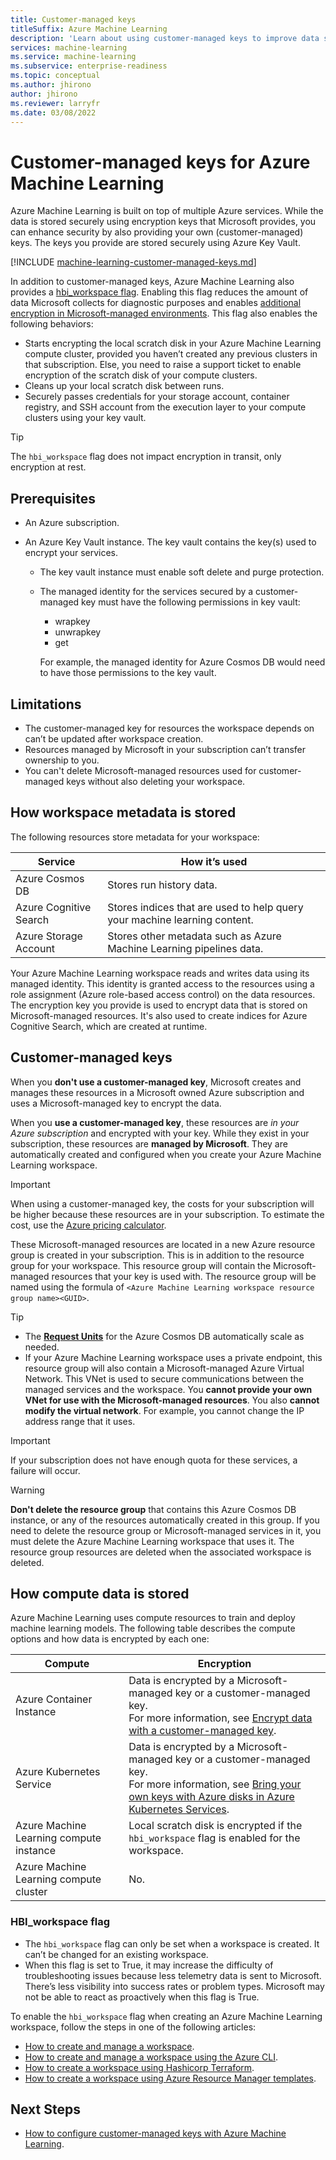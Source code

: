 ```yaml
---
title: Customer-managed keys
titleSuffix: Azure Machine Learning
description: 'Learn about using customer-managed keys to improve data security with Azure Machine Learning.'
services: machine-learning
ms.service: machine-learning
ms.subservice: enterprise-readiness
ms.topic: conceptual
ms.author: jhirono
author: jhirono
ms.reviewer: larryfr
ms.date: 03/08/2022
---
```

# Customer-managed keys for Azure Machine Learning

Azure Machine Learning is built on top of multiple Azure services. While the data is stored securely using encryption keys that Microsoft provides, you can enhance security by also providing your own (customer-managed) keys. The keys you provide are stored securely using Azure Key Vault.

[!INCLUDE [machine-learning-customer-managed-keys.md](../../includes/machine-learning-customer-managed-keys.md)]

In addition to customer-managed keys, Azure Machine Learning also provides a [hbi_workspace flag](/python/api/azureml-core/azureml.core.workspace%28class%29#create-name--auth-none--subscription-id-none--resource-group-none--location-none--create-resource-group-true--sku--basic---friendly-name-none--storage-account-none--key-vault-none--app-insights-none--container-registry-none--cmk-keyvault-none--resource-cmk-uri-none--hbi-workspace-false--default-cpu-compute-target-none--default-gpu-compute-target-none--exist-ok-false--show-output-true-). Enabling this flag reduces the amount of data Microsoft collects for diagnostic purposes and enables [additional encryption in Microsoft-managed environments](../security/fundamentals/encryption-atrest.md). This flag also enables the following behaviors:

* Starts encrypting the local scratch disk in your Azure Machine Learning compute cluster, provided you haven’t created any previous clusters in that subscription. Else, you need to raise a support ticket to enable encryption of the scratch disk of your compute clusters.
* Cleans up your local scratch disk between runs.
* Securely passes credentials for your storage account, container registry, and SSH account from the execution layer to your compute clusters using your key vault.

> [!TIP]
> The `hbi_workspace` flag does not impact encryption in transit, only encryption at rest.

## Prerequisites

* An Azure subscription.
* An Azure Key Vault instance. The key vault contains the key(s) used to encrypt your services.

    * The key vault instance must enable soft delete and purge protection.
    * The managed identity for the services secured by a customer-managed key must have the following permissions in key vault:

        * wrapkey
        * unwrapkey
        * get

        For example, the managed identity for Azure Cosmos DB would need to have those permissions to the key vault.

## Limitations

* The customer-managed key for resources the workspace depends on can’t be updated after workspace creation.
* Resources managed by Microsoft in your subscription can’t transfer ownership to you.
* You can't delete Microsoft-managed resources used for customer-managed keys without also deleting your workspace.

## How workspace metadata is stored

The following resources store metadata for your workspace:

| Service | How it’s used |
| ----- | ----- |
| Azure Cosmos DB | Stores run history data. |
| Azure Cognitive Search | Stores indices that are used to help query your machine learning content. |
| Azure Storage Account | Stores other metadata such as Azure Machine Learning pipelines data. |

Your Azure Machine Learning workspace reads and writes data using its managed identity. This identity is granted access to the resources using a role assignment (Azure role-based access control) on the data resources. The encryption key you provide is used to encrypt data that is stored on Microsoft-managed resources. It's also used to create indices for Azure Cognitive Search, which are created at runtime.

## Customer-managed keys

When you __don't use a customer-managed key__, Microsoft creates and manages these resources in a Microsoft owned Azure subscription and uses a Microsoft-managed key to encrypt the data. 

When you __use a customer-managed key__, these resources are _in your Azure subscription_ and encrypted with your key. While they exist in your subscription, these resources are __managed by Microsoft__. They are automatically created and configured when you create your Azure Machine Learning workspace.

> [!IMPORTANT]
> When using a customer-managed key, the costs for your subscription will be higher because these resources are in your subscription. To estimate the cost, use the [Azure pricing calculator](https://azure.microsoft.com/pricing/calculator/).

These Microsoft-managed resources are located in a new Azure resource group is created in your subscription. This is in addition to the resource group for your workspace. This resource group will contain the Microsoft-managed resources that your key is used with. The resource group will be named using the formula of `<Azure Machine Learning workspace resource group name><GUID>`.

> [!TIP]
> * The [__Request Units__](/azure/cosmos-db/request-units) for the Azure Cosmos DB automatically scale as needed.
> * If your Azure Machine Learning workspace uses a private endpoint, this resource group will also contain a Microsoft-managed Azure Virtual Network. This VNet is used to secure communications between the managed services and the workspace. You __cannot provide your own VNet for use with the Microsoft-managed resources__. You also __cannot modify the virtual network__. For example, you cannot change the IP address range that it uses.

> [!IMPORTANT]
> If your subscription does not have enough quota for these services, a failure will occur.

> [!WARNING]
> __Don't delete the resource group__ that contains this Azure Cosmos DB instance, or any of the resources automatically created in this group. If you need to delete the resource group or Microsoft-managed services in it, you must delete the Azure Machine Learning workspace that uses it. The resource group resources are deleted when the associated workspace is deleted.

## How compute data is stored

Azure Machine Learning uses compute resources to train and deploy machine learning models. The following table describes the compute options and how data is encrypted by each one:

| Compute | Encryption |
| ----- | ----- |
| Azure Container Instance | Data is encrypted by a Microsoft-managed key or a customer-managed key.</br>For more information, see [Encrypt data with a customer-managed key](../container-instances/container-instances-encrypt-data.md). |
| Azure Kubernetes Service | Data is encrypted by a Microsoft-managed key or a customer-managed key.</br>For more information, see [Bring your own keys with Azure disks in Azure Kubernetes Services](/azure/aks/azure-disk-customer-managed-keys). |
| Azure Machine Learning compute instance | Local scratch disk is encrypted if the `hbi_workspace` flag is enabled for the workspace. |
| Azure Machine Learning compute cluster | No. |

### HBI_workspace flag

* The `hbi_workspace` flag can only be set when a workspace is created. It can’t be changed for an existing workspace.
* When this flag is set to True, it may increase the difficulty of troubleshooting issues because less telemetry data is sent to Microsoft. There’s less visibility into success rates or problem types. Microsoft may not be able to react as proactively when this flag is True.

To enable the `hbi_workspace` flag when creating an Azure Machine Learning workspace, follow the steps in one of the following articles:

* [How to create and manage a workspace](how-to-manage-workspace.md).
* [How to create and manage a workspace using the Azure CLI](how-to-manage-workspace-cli.md).
* [How to create a workspace using Hashicorp Terraform](how-to-manage-workspace-terraform.md).
* [How to create a workspace using Azure Resource Manager templates](how-to-create-workspace-template.md).

## Next Steps

* [How to configure customer-managed keys with Azure Machine Learning](how-to-setup-customer-managed-keys.md).